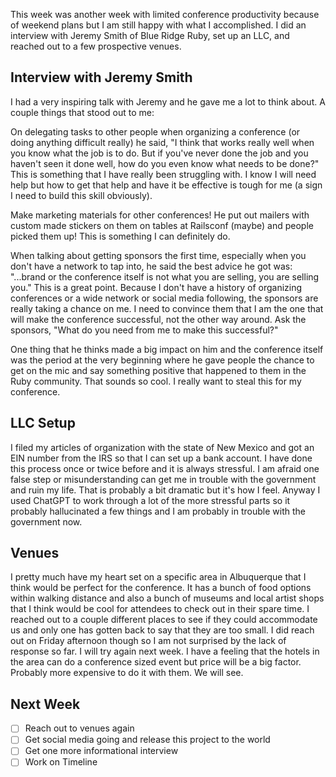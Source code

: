 This week was another week with limited conference productivity because of weekend plans but I am still happy with what I accomplished. I did an interview with Jeremy Smith of Blue Ridge Ruby, set up an LLC, and reached out to a few prospective venues.

## Interview with Jeremy Smith
I had a very inspiring talk with Jeremy and he gave me a lot to think about. A couple things that stood out to me:

On delegating tasks to other people when organizing a conference (or doing anything difficult really) he said, "I think that works really well when you know what the job is to do. But if you've never done the job and you haven't seen it done well, how do you even know what needs to be done?" This is something that I have really been struggling with. I know I will need help but how to get that help and have it be effective is tough for me (a sign I need to build this skill obviously).

Make marketing materials for other conferences! He put out mailers with custom made stickers on them on tables at Railsconf (maybe) and people picked them up! This is something I can definitely do.

When talking about getting sponsors the first time, especially when you don't have a network to tap into, he said the best advice he got was: "...brand or the conference itself is not what you are selling, you are selling you." This is a great point. Because I don't have a history of organizing conferences or a wide network or social media following, the sponsors are really taking a chance on me. I need to convince them that I am the one that will make the conference successful, not the other way around.
Ask the sponsors, "What do you need from me to make this successful?"

One thing that he thinks made a big impact on him and the conference itself was the period at the very beginning where he gave people the chance to get on the mic and say something positive that happened to them in the Ruby community. That sounds so cool. I really want to steal this for my conference.

## LLC Setup
I filed my articles of organization with the state of New Mexico and got an EIN number from the IRS so that I can set up a bank account. I have done this process once or twice before and it is always stressful. I am afraid one false step or misunderstanding can get me in trouble with the government and ruin my life. That is probably a bit dramatic but it's how I feel. Anyway I used ChatGPT to work through a lot of the more stressful parts so it probably hallucinated a few things and I am probably in trouble with the government now.

## Venues
I pretty much have my heart set on a specific area in Albuquerque that I think would be perfect for the conference. It has a bunch of food options within walking distance and also a bunch of museums and local artist shops that I think would be cool for attendees to check out in their spare time. I reached out to a couple different places to see if they could accommodate us and only one has gotten back to say that they are too small. I did reach out on Friday afternoon though so I am not surprised by the lack of response so far. I will try again next week. I have a feeling that the hotels in the area can do a conference sized event but price will be a big factor. Probably more expensive to do it with them. We will see.

## Next Week
- [ ] Reach out to venues again
- [ ] Get social media going and release this project to the world
- [ ] Get one more informational interview
- [ ] Work on Timeline
